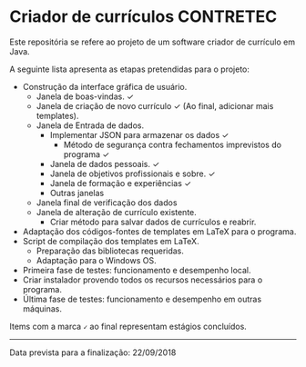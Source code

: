 # Criador de currículos CONTRETEC

Este repositória se refere ao projeto de um software criador de currículo em Java.


A seguinte lista apresenta as etapas pretendidas para o projeto:

* Construção da interface gráfica de usuário.
  - Janela de boas-vindas. &#10003;
  - Janela de criação de novo currículo &#10003; (Ao final, adicionar mais templates).
  - Janela de Entrada de dados.
    - Implementar JSON para armazenar os dados &#10003;
      - Método de segurança contra fechamentos imprevistos do programa &#10003;
    - Janela de dados pessoais. &#10003;
    - Janela de objetivos profissionais e sobre. &#10003;
    - Janela de formação e experiências &#10003;
    - Outras janelas
  - Janela final de verificação dos dados
  - Janela de alteração de currículo existente.
    - Criar método para salvar dados de currículos e reabrir. 
* Adaptação dos códigos-fontes de templates em LaTeX para o programa.
* Script de compilação dos templates em LaTeX.
  - Preparação das bibliotecas requeridas.
  - Adaptação para o Windows OS.
* Primeira fase de testes: funcionamento e desempenho local.
* Criar instalador provendo todos os recursos necessários para o programa.
* Última fase de testes: funcionamento e desempenho em outras máquinas.

Items com a marca <code>&#10003;</code> ao final representam estágios concluídos.

<hr />
Data prevista para a finalização: 22/09/2018
